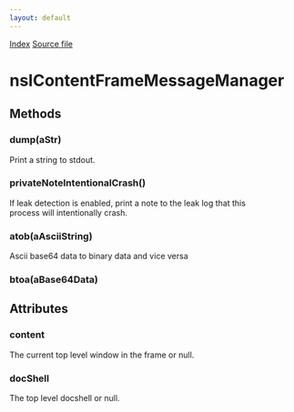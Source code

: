 ```yaml
---
layout: default
---
```

<div id='links'><a href="../index.html">Index</a>
<a href="http://dxr.mozilla.org/mozilla-central/source/dom/base/nsIMessageManager.idl">Source file</a>
</div>

# nsIContentFrameMessageManager #

## Methods ##

### dump(aStr) ###
  
Print a string to stdout.  
  

### privateNoteIntentionalCrash() ###
  
If leak detection is enabled, print a note to the leak log that this  
process will intentionally crash.  
  

### atob(aAsciiString) ###
  
Ascii base64 data to binary data and vice versa  
  

### btoa(aBase64Data) ###

## Attributes ##

### content ###
  
The current top level window in the frame or null.  
  

### docShell ###
  
The top level docshell or null.  
  
